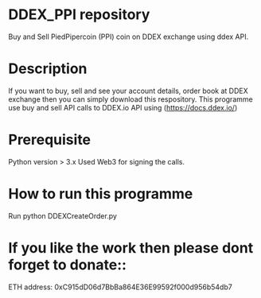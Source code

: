 # DDEX_PPI repository

Buy and Sell PiedPipercoin (PPI) coin on DDEX exchange using ddex API.


# Description

If you want to buy, sell and see your account details, order book at DDEX exchange then you can simply download this respository. This programme use  buy and sell API calls to DDEX.io API using (https://docs.ddex.io/)


# Prerequisite

Python version > 3.x
Used Web3 for signing the calls.

# How to run this programme

Run python DDEXCreateOrder.py

# If you like the work then please dont forget to donate::
ETH address: 0xC915dD06d7BbBa864E36E99592f000d956b54db7




